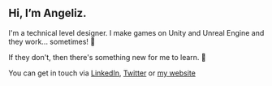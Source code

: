 ## Hi, I’m Angeliz.

I'm a technical level designer. I make games on Unity and Unreal Engine and they work... sometimes! :clown_face:

If they don't, then there's something new for me to learn. 🤔

You can get in touch via [LinkedIn](https://www.linkedin.com/in/angeliz-r/), [Twitter](https://twitter.com/_angeliz_r) or [my website](https://angeliz-r.github.io/a-z/)
